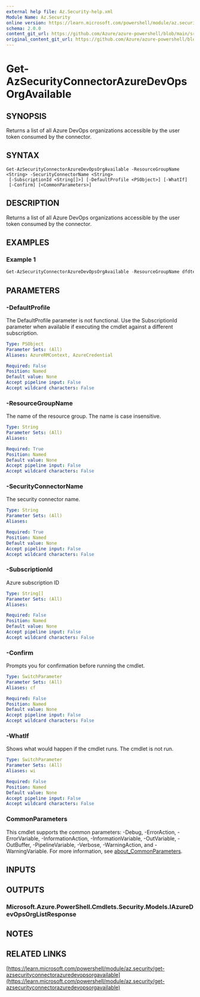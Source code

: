 ```yaml
---
external help file: Az.Security-help.xml
Module Name: Az.Security
online version: https://learn.microsoft.com/powershell/module/az.security/get-azsecurityconnectorazuredevopsorgavailable
schema: 2.0.0
content_git_url: https://github.com/Azure/azure-powershell/blob/main/src/Security/Security/help/Get-AzSecurityConnectorAzureDevOpsOrgAvailable.md
original_content_git_url: https://github.com/Azure/azure-powershell/blob/main/src/Security/Security/help/Get-AzSecurityConnectorAzureDevOpsOrgAvailable.md
---
```


# Get-AzSecurityConnectorAzureDevOpsOrgAvailable

## SYNOPSIS
Returns a list of all Azure DevOps organizations accessible by the user token consumed by the connector.

## SYNTAX

```
Get-AzSecurityConnectorAzureDevOpsOrgAvailable -ResourceGroupName <String> -SecurityConnectorName <String>
 [-SubscriptionId <String[]>] [-DefaultProfile <PSObject>] [-WhatIf]
 [-Confirm] [<CommonParameters>]
```

## DESCRIPTION
Returns a list of all Azure DevOps organizations accessible by the user token consumed by the connector.

## EXAMPLES

### Example 1
```powershell
Get-AzSecurityConnectorAzureDevOpsOrgAvailable -ResourceGroupName dfdtest-sdk -SecurityConnectorName dfdsdktests-azdo-01
```

## PARAMETERS

### -DefaultProfile
The DefaultProfile parameter is not functional.
Use the SubscriptionId parameter when available if executing the cmdlet against a different subscription.

```yaml
Type: PSObject
Parameter Sets: (All)
Aliases: AzureRMContext, AzureCredential

Required: False
Position: Named
Default value: None
Accept pipeline input: False
Accept wildcard characters: False
```

### -ResourceGroupName
The name of the resource group.
The name is case insensitive.

```yaml
Type: String
Parameter Sets: (All)
Aliases:

Required: True
Position: Named
Default value: None
Accept pipeline input: False
Accept wildcard characters: False
```

### -SecurityConnectorName
The security connector name.

```yaml
Type: String
Parameter Sets: (All)
Aliases:

Required: True
Position: Named
Default value: None
Accept pipeline input: False
Accept wildcard characters: False
```

### -SubscriptionId
Azure subscription ID

```yaml
Type: String[]
Parameter Sets: (All)
Aliases:

Required: False
Position: Named
Default value: None
Accept pipeline input: False
Accept wildcard characters: False
```

### -Confirm
Prompts you for confirmation before running the cmdlet.

```yaml
Type: SwitchParameter
Parameter Sets: (All)
Aliases: cf

Required: False
Position: Named
Default value: None
Accept pipeline input: False
Accept wildcard characters: False
```

### -WhatIf
Shows what would happen if the cmdlet runs.
The cmdlet is not run.

```yaml
Type: SwitchParameter
Parameter Sets: (All)
Aliases: wi

Required: False
Position: Named
Default value: None
Accept pipeline input: False
Accept wildcard characters: False
```

### CommonParameters
This cmdlet supports the common parameters: -Debug, -ErrorAction, -ErrorVariable, -InformationAction, -InformationVariable, -OutVariable, -OutBuffer, -PipelineVariable, -Verbose, -WarningAction, and -WarningVariable. For more information, see [about_CommonParameters](http://go.microsoft.com/fwlink/?LinkID=113216).

## INPUTS

## OUTPUTS

### Microsoft.Azure.PowerShell.Cmdlets.Security.Models.IAzureDevOpsOrgListResponse
## NOTES

## RELATED LINKS

[https://learn.microsoft.com/powershell/module/az.security/get-azsecurityconnectorazuredevopsorgavailable](https://learn.microsoft.com/powershell/module/az.security/get-azsecurityconnectorazuredevopsorgavailable)
